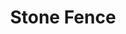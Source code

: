 ---
templateKey: blog-post
featuredpost: false
featuredimage: /assets/Stone_Fence.png
title: Stone Fence
description: Fence
testfield: 646
---